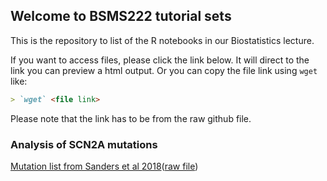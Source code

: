 ## Welcome to BSMS222 tutorial sets

This is the repository to list of the R notebooks in our Biostatistics lecture. 

If you want to access files, please click the link below. It will direct to the link you can preview a html output. Or you can copy the file link using `wget` like: 

```markdown
> `wget` <file link>
```

Please note that the link has to be from the raw github file.

### Analysis of SCN2A mutations 

[Mutation list from Sanders et al 2018](https://htmlpreview.github.io/?https://github.com/joonan30/bsms222_123_an/blob/master/analyze_scn2a_mutations.nb.html)([raw file](https://github.com/joonan30/bsms222_123_an/blob/master/analyze_scn2a_mutations.Rmd)) 
